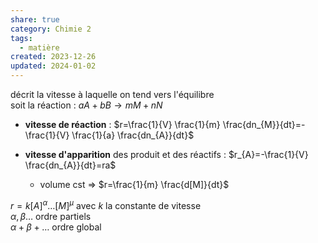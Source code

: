 ```yaml
---  
share: true  
category: Chimie 2  
tags:  
  - matière  
created: 2023-12-26  
updated: 2024-01-02  
---  
```

  
décrit la vitesse à laquelle on tend vers l'équilibre  
soit la réaction : $aA+bB\to mM+nN$  
  
- **vitesse de réaction** : $r=\frac{1}{V} \frac{1}{m} \frac{dn_{M}}{dt}=-\frac{1}{V} \frac{1}{a} \frac{dn_{A}}{dt}$  
  
- **vitesse d'apparition** des produit et des réactifs : $r_{A}=-\frac{1}{V} \frac{dn_{A}}{dt}=ra$  
	- volume cst ⇒ $r=\frac{1}{m} \frac{d[M]}{dt}$  
  
$r=k[A]^\alpha\dots[M]^\mu$ avec $k$ la constante de vitesse  
$\alpha,\beta\dots$ ordre partiels  
$\alpha+\beta+\dots$ ordre global  
